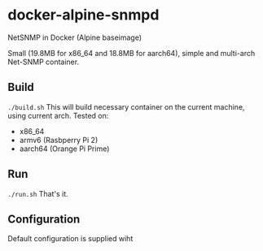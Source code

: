 # docker-alpine-snmpd
NetSNMP in Docker (Alpine baseimage)

Small (19.8MB for x86_64 and 18.8MB for aarch64), simple and multi-arch Net-SNMP container.

## Build
```./build.sh```
This will build necessary container on the current machine, using current arch.
Tested on:
- x86_64
- armv6 (Rasbperry Pi 2)
- aarch64 (Orange Pi Prime)

## Run
```./run.sh```
That's it.

## Configuration
Default configuration is supplied wiht
